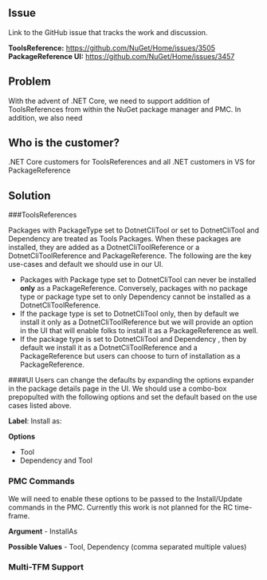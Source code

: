 

## Issue
Link to the GitHub issue that tracks the work and discussion.

**ToolsReference:** https://github.com/NuGet/Home/issues/3505
**PackageReference UI:** https://github.com/NuGet/Home/issues/3457


## Problem
With the advent of .NET Core, we need to support addition of ToolsReferences from within the NuGet package manager and PMC. In addition, we also need 

## Who is the customer?
.NET Core customers for ToolsReferences and all .NET customers in VS for PackageReference

## Solution

###ToolsReferences

Packages with PackageType set to DotnetCliTool or set to DotnetCliTool and Dependency are treated as Tools Packages. When these packages are installed, they are added as a DotnetCliToolReference or a DotnetCliToolReference and PackageReference. The following are the key use-cases and default we should use in our UI.

* Packages with Package type set to DotnetCliTool can never be installed **only** as a PackageReference. Conversely, packages with no package type or package type set to only Dependency cannot be installed as a DotnetCliToolReference.
* If the package type is set to DotnetCliTool only, then by default we install it only as a DotnetCliToolReference but we will provide an option in the UI that will enable folks to install it as a PackageReference as well. 
* If the package type is set to DotnetCliTool and Dependency , then by default we install it as a DotnetCliToolReference and a PackageReference but users can choose to turn of installation as a PackageReference.

####UI
Users can change the defaults by expanding the options expander in the package details page in the UI. We should use a combo-box prepopulted with the following options and set the default based on the use cases listed above.

**Label**: Install as:

**Options**

* Tool
* Dependency and Tool

### PMC Commands

We will need to enable these options to be passed to the Install/Update commands in the PMC. Currently this work is not planned for the RC time-frame.

**Argument** - InstallAs

**Possible Values** - Tool, Dependency (comma separated multiple values)

### Multi-TFM Support





